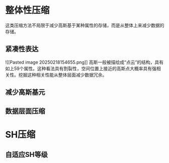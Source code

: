 # 整体性压缩
这类压缩方法不局限于减少高斯基于某种属性的存储，而是从整体上来减少数据的存储。
## 紧凑性表达
![[Pasted image 20250218154655.png]]
高斯一般被描绘成“点云”的结构，具有如上59个属性。这种看法具有割裂性，空间位置上接近的高斯点大概率具有强相关性。挖掘这种相关性能从整体层面减少数据冗余。


## 减少高斯基元
## 数据层面压缩

# SH压缩
## 自适应SH等级

